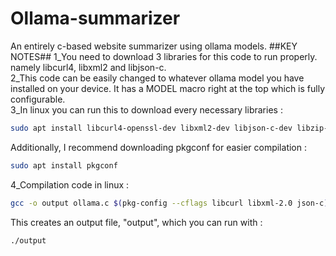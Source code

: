 # Ollama-summarizer
An entirely c-based website summarizer using ollama models.
##KEY NOTES## 
1_You need to download 3 libraries for this code to run properly. namely libcurl4, libxml2 and libjson-c.  
2_This code can be easily changed to whatever ollama model you have installed on your device. It has a MODEL macro right at the top which is fully configurable.  
3_In linux you can run this to download every necessary libraries :  
```bash
sudo apt install libcurl4-openssl-dev libxml2-dev libjson-c-dev libzip-dev
```
Additionally, I recommend downloading pkgconf for easier compilation :
```bash
sudo apt install pkgconf
```
4_Compilation code in linux :
```bash
gcc -o output ollama.c $(pkg-config --cflags libcurl libxml-2.0 json-c) $(pkg-config --libs libcurl libxml-2.0 json-c)
```
This creates an output file, "output", which you can run with :
```bash
./output
```
